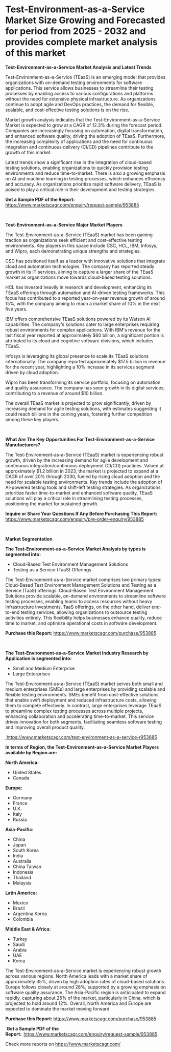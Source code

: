<p><h1>Test-Environment-as-a-Service Market Size Growing and Forecasted for period from 2025 - 2032 and provides complete market analysis of this market</h1></p><p><strong>Test-Environment-as-a-Service Market Analysis and Latest Trends</strong></p>
<p><p>Test-Environment-as-a-Service (TEaaS) is an emerging model that provides organizations with on-demand testing environments for software applications. This service allows businesses to streamline their testing processes by enabling access to various configurations and platforms without the need for extensive physical infrastructure. As organizations continue to adopt agile and DevOps practices, the demand for flexible, scalable, and cost-effective testing solutions is on the rise.</p><p>Market growth analysis indicates that the Test-Environment-as-a-Service Market is expected to grow at a CAGR of 12.3% during the forecast period. Companies are increasingly focusing on automation, digital transformation, and enhanced software quality, driving the adoption of TEaaS. Furthermore, the increasing complexity of applications and the need for continuous integration and continuous delivery (CI/CD) pipelines contribute to the growth of this market.</p><p>Latest trends show a significant rise in the integration of cloud-based testing solutions, enabling organizations to quickly provision testing environments and reduce time-to-market. There is also a growing emphasis on AI and machine learning in testing processes, which enhances efficiency and accuracy. As organizations prioritize rapid software delivery, TEaaS is poised to play a critical role in their development and testing strategies.</p></p>
<p><strong>Get a Sample PDF of the Report:&nbsp;</strong> <a href="https://www.marketscagr.com/enquiry/request-sample/953885?utm_campaign=3175&utm_medium=2&utm_source=Github&utm_content=ia&utm_term=11032025&utm_id=test-environment-as-a-service">https://www.marketscagr.com/enquiry/request-sample/953885</a></p>
<p>&nbsp;</p>
<p><strong>Test-Environment-as-a-Service Major Market Players</strong></p>
<p><p>The Test-Environment-as-a-Service (TEaaS) market has been gaining traction as organizations seek efficient and cost-effective testing environments. Key players in this space include CSC, HCL, IBM, Infosys, and Wipro, each demonstrating unique strengths and strategies.</p><p>CSC has positioned itself as a leader with innovative solutions that integrate cloud and automation technologies. The company has reported steady growth in its IT services, aiming to capture a larger share of the TEaaS market as organizations move towards cloud-based testing solutions.</p><p>HCL has invested heavily in research and development, enhancing its TEaaS offerings through automation and AI-driven testing frameworks. This focus has contributed to a reported year-on-year revenue growth of around 15%, with the company aiming to reach a market share of 10% in the next five years.</p><p>IBM offers comprehensive TEaaS solutions powered by its Watson AI capabilities. The company's solutions cater to large enterprises requiring robust environments for complex applications. With IBM's revenue for the last fiscal year reported at approximately $60 billion, a significant portion is attributed to its cloud and cognitive software divisions, which includes TEaaS.</p><p>Infosys is leveraging its global presence to scale its TEaaS solutions internationally. The company reported approximately $17.5 billion in revenue for the recent year, highlighting a 10% increase in its services segment driven by cloud adoption.</p><p>Wipro has been transforming its service portfolio, focusing on automation and quality assurance. The company has seen growth in its digital services, contributing to a revenue of around $10 billion.</p><p>The overall TEaaS market is projected to grow significantly, driven by increasing demand for agile testing solutions, with estimates suggesting it could reach billions in the coming years, fostering further competition among these key players.</p></p>
<p>&nbsp;</p>
<p><strong>What Are The Key Opportunities For Test-Environment-as-a-Service Manufacturers?</strong></p>
<p><p>The Test-Environment-as-a-Service (TEaaS) market is experiencing robust growth, driven by the increasing demand for agile development and continuous integration/continuous deployment (CI/CD) practices. Valued at approximately $1.2 billion in 2023, the market is projected to expand at a CAGR of over 20% through 2030, fueled by rising cloud adoption and the need for scalable testing environments. Key trends include the adoption of AI-powered testing tools and shift-left testing strategies. As organizations prioritize faster time-to-market and enhanced software quality, TEaaS solutions will play a critical role in streamlining testing processes, positioning the market for sustained growth.</p></p>
<p><strong>Inquire or Share Your Questions If Any Before Purchasing This Report:</strong> <a href="https://www.marketscagr.com/enquiry/pre-order-enquiry/953885?utm_campaign=3175&utm_medium=2&utm_source=Github&utm_content=ia&utm_term=11032025&utm_id=test-environment-as-a-service">https://www.marketscagr.com/enquiry/pre-order-enquiry/953885</a></p>
<p>&nbsp;</p>
<p><strong>Market Segmentation</strong></p>
<p><strong>The Test-Environment-as-a-Service Market Analysis by types is segmented into:</strong></p>
<p><ul><li>Cloud-Based Test Environment Management Solutions</li><li>Testing as a Service (TaaS) Offerings</li></ul></p>
<p><p>The Test-Environment-as-a-Service market comprises two primary types: Cloud-Based Test Environment Management Solutions and Testing as a Service (TaaS) offerings. Cloud-Based Test Environment Management Solutions provide scalable, on-demand environments to streamline software testing processes, enabling teams to access resources without heavy infrastructure investments. TaaS offerings, on the other hand, deliver end-to-end testing services, allowing organizations to outsource testing activities entirely. This flexibility helps businesses enhance quality, reduce time to market, and optimize operational costs in software development.</p></p>
<p><strong>Purchase this Report:&nbsp;</strong><a href="https://www.marketscagr.com/purchase/953885?utm_campaign=3175&utm_medium=2&utm_source=Github&utm_content=ia&utm_term=11032025&utm_id=test-environment-as-a-service">https://www.marketscagr.com/purchase/953885</a></p>
<p>&nbsp;</p>
<p><strong>The Test-Environment-as-a-Service Market Industry Research by Application is segmented into:</strong></p>
<p><ul><li>Small and Medium Enterprise</li><li>Large Enterprises</li></ul></p>
<p><p>The Test-Environment-as-a-Service (TEaaS) market serves both small and medium enterprises (SMEs) and large enterprises by providing scalable and flexible testing environments. SMEs benefit from cost-effective solutions that enable swift deployment and reduced infrastructure costs, allowing them to compete effectively. In contrast, large enterprises leverage TEaaS to streamline complex testing processes across multiple projects, enhancing collaboration and accelerating time-to-market. This service drives innovation for both segments, facilitating seamless software testing and improving overall product quality.</p></p>
<p><a href="https://www.marketscagr.com/test-environment-as-a-service-r953885?utm_campaign=3175&utm_medium=2&utm_source=Github&utm_content=ia&utm_term=11032025&utm_id=test-environment-as-a-service">&nbsp;https://www.marketscagr.com/test-environment-as-a-service-r953885</a></p>
<p><strong>In terms of Region, the Test-Environment-as-a-Service Market Players available by Region are:</strong></p>
<p>
    <p> <strong> North America: </strong>
        <ul>
            <li>United States</li>
            <li>Canada</li>
        </ul>
        </p> 
    <p> <strong> Europe: </strong>
        <ul>
            <li>Germany</li>
            <li>France</li>
            <li>U.K.</li>
            <li>Italy</li>
            <li>Russia</li>
        </ul>
        </p> 
    <p> <strong> Asia-Pacific: </strong>
        <ul>
            <li>China</li>
            <li>Japan</li>
            <li>South Korea</li>
            <li>India</li>
            <li>Australia</li>
            <li>China Taiwan</li>
            <li>Indonesia</li>
            <li>Thailand</li>
            <li>Malaysia</li>
        </ul>
        </p> 
    <p> <strong> Latin America: </strong>
        <ul>
            <li>Mexico</li>
            <li>Brazil</li>
            <li>Argentina Korea</li>
            <li>Colombia</li>
        </ul>
        </p> 
    <p> <strong> Middle East & Africa: </strong>
        <ul>
            <li>Turkey</li>
            <li>Saudi</li>
            <li>Arabia</li>
            <li>UAE</li>
            <li>Korea</li>
        </ul>
    </p>
    </p>
<p><p>The Test-Environment-as-a-Service market is experiencing robust growth across various regions. North America leads with a market share of approximately 35%, driven by high adoption rates of cloud-based solutions. Europe follows closely at around 28%, supported by a growing emphasis on software quality assurance. The Asia-Pacific region is anticipated to expand rapidly, capturing about 25% of the market, particularly in China, which is projected to hold around 12%. Overall, North America and Europe are expected to dominate the market moving forward.</p></p>
<p><strong>Purchase this Report: </strong><a href="https://www.marketscagr.com/purchase/953885?utm_campaign=3175&utm_medium=2&utm_source=Github&utm_content=ia&utm_term=11032025&utm_id=test-environment-as-a-service">https://www.marketscagr.com/purchase/953885</a></p>
<p>&nbsp;<strong>Get a Sample PDF of the Report:&nbsp;&nbsp;</strong><a href="https://www.marketscagr.com/enquiry/request-sample/953885?utm_campaign=3175&utm_medium=2&utm_source=Github&utm_content=ia&utm_term=11032025&utm_id=test-environment-as-a-service">https://www.marketscagr.com/enquiry/request-sample/953885</a></p>
<p><strong></strong></p>
<p>Check more reports on <a href="https://www.marketscagr.com/?utm_campaign=3175&utm_medium=2&utm_source=Github&utm_content=ia&utm_term=11032025&utm_id=test-environment-as-a-service">https://www.marketscagr.com/</a></p>
